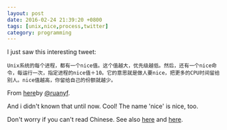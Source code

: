 ```yaml
---
layout: post
date: 2016-02-24 21:39:20 +0800
tags: [unix,nice,process,twitter]
category: programming
---
```


I just saw this interesting tweet:
```
Unix系统的每个进程，都有一个nice值。这个值越大，优先级越低。然后，还有一个nice命令，每运行一次，指定进程的nice值＋10。它的意思就是做人要nice，把更多的CPU时间留给别人。nice值越高，你留给自己的份额就越少。
```

From [here](https://twitter.com/ruanyf/status/702382281990791172)by [@ruanyf](https://twitter.com/ruanyf).

And i didn't known that until now. Cool! The name 'nice' is nice, too.

Don't worry if you can't read Chinese. See also [here](http://www.thegeekstuff.com/2013/08/nice-renice-command-examples/) and [here](https://en.wikipedia.org/wiki/Nice_(Unix)). 